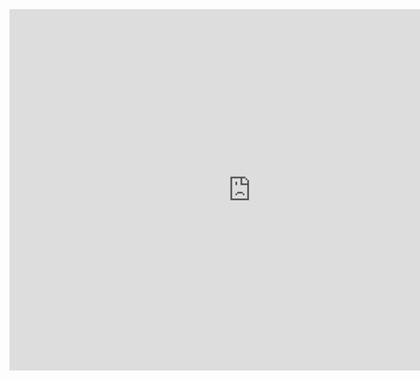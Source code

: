 <iframe src="https://data.oecd.org/chart/6gGt" width="860" height="645" style="border: 0" mozallowfullscreen="true" webkitallowfullscreen="true" allowfullscreen="true"><a href="https://data.oecd.org/chart/6gGt" target="_blank">OECD Chart: General government debt, Total, % of GDP, Annual, 2015</a></iframe>
